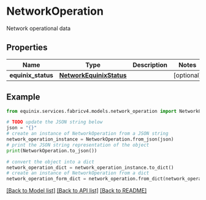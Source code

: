 # NetworkOperation

Network operational data

## Properties

Name | Type | Description | Notes
------------ | ------------- | ------------- | -------------
**equinix_status** | [**NetworkEquinixStatus**](NetworkEquinixStatus.md) |  | [optional] 

## Example

```python
from equinix.services.fabricv4.models.network_operation import NetworkOperation

# TODO update the JSON string below
json = "{}"
# create an instance of NetworkOperation from a JSON string
network_operation_instance = NetworkOperation.from_json(json)
# print the JSON string representation of the object
print(NetworkOperation.to_json())

# convert the object into a dict
network_operation_dict = network_operation_instance.to_dict()
# create an instance of NetworkOperation from a dict
network_operation_form_dict = network_operation.from_dict(network_operation_dict)
```
[[Back to Model list]](../README.md#documentation-for-models) [[Back to API list]](../README.md#documentation-for-api-endpoints) [[Back to README]](../README.md)


